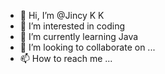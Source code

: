 - 👋 Hi, I’m @Jincy K K
- 👀 I’m interested in coding
- 🌱 I’m currently learning Java
- 💞️ I’m looking to collaborate on ...
- 📫 How to reach me ...

<!---
Jincy-k01/Jincy-k01 is a ✨ special ✨ repository because its `README.md` (this file) appears on your GitHub profile.
You can click the Preview link to take a look at your changes.
--->
